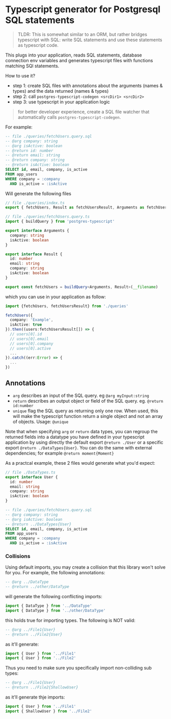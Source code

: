 # Typescript generator for Postgresql SQL statements

> TLDR: This is somewhat similar to an ORM, but rather bridges typescript with SQL: write SQL statements and use these statements as typescript code.

This plugs into your application, reads SQL statements, database connection env variables and generates typescript files with functions matching SQl statements.

How to use it?

- step 1: create SQL files with annotations about the arguments (names & types) and the data returned (names & types)
- step 2: call `postgres-typescript-codegen <srcDir1> <srcDir2>`
- step 3: use typescript in your application logic

> for better developer experience, create a SQL file watcher that automatically calls `postgres-typescript-codegen`.

For example:

```sql
-- file ./queries/fetchUsers.query.sql
-- @arg company: string
-- @arg isActive: boolean
-- @return id: number
-- @return email: string
-- @return company: string
-- @return isActive: boolean
SELECT id, email, company, is_active
FROM app_users
WHERE company = :company  
  AND is_active = :isActive
```

Will generate the following files

```ts
// file ./queries/index.ts
export { fetchUsers, Result as fetchUsersResult, Arguments as fetchUsersArgs } from './fetchUsers.query'
```

```ts
// file ./queries/fetchUsers.query.ts
import { buildQuery } from 'postgres-typescript'

export interface Arguments {
  company: string
  isActive: boolean
}

export interface Result {
  id: number
  email: string
  company: string
  isActive: boolean
}

export const fetchUsers = buildQuery<Arguments, Result>(__filename)
```

which you can use in your application as follow:

```ts
import {fetchUsers, fetchUsersResult} from './queries'

fetchUsers({
  company: 'Example',
  isActive: true
}).then((users:fetchUsersResult[]) => {
  // users[0].id
  // users[0].email
  // users[0].company
  // users[0].active
  ...
}).catch((err:Error) => {
  ...
})
```

## Annotations

- `arg` describes an input of the SQL query. eg `@arg myInput:string`
- `return` describes an output object or field of the SQL query. eg. `@return id:number`
- `unique` flag the SQL query as returning only one row. When used, this will make the typescript function return a single object and not an array of objects. Usage: `@unique`

Note that when specifying `arg` or `return` data types, you can regroup the returned fields into a datatype you have defined in your typescript application by using directly the default export `@return ./User` or a specific export `@return ./DataTypes{User}`. You can do the same with external dependencies; for example `@return moment{Moment}`

As a practcal example, these 2 files would generate what you'd expect:

```ts
// file ./DataTypes.ts
export interface User {
  id: number
  email: string
  company: string
  isActive: boolean
}
```

```sql
-- file ./queries/fetchUsers.query.sql
-- @arg company: string
-- @arg isActive: boolean
-- @return ../DataTypes{User}
SELECT id, email, company, is_active
FROM app_users
WHERE company = :company  
  AND is_active = :isActive
```

### Collisions

Using default imports, you may create a collision that this library won't solve for you.
For example, the following annotations:

```sql
-- @arg ../DataType
-- @return ../other/DataType
```

will generate the following conflicting imports:

```ts
import { DataType } from '../DataType'
import { DataType } from '../other/DataType'
```

this holds true for importing types. The following is NOT valid:


```sql
-- @arg ../File1{User}
-- @return ../File2{User}
```

as it'll generate:

```ts
import { User } from '../File1'
import { User } from '../File2'
```


Thus you need to make sure you specifically import non-colliding sub types:


```sql
-- @arg ../File1{User}
-- @return ../File2{ShallowUser}
```

as it'll generate thje imports:

```ts
import { User } from '../File1'
import { ShallowUser } from '../File2'
```